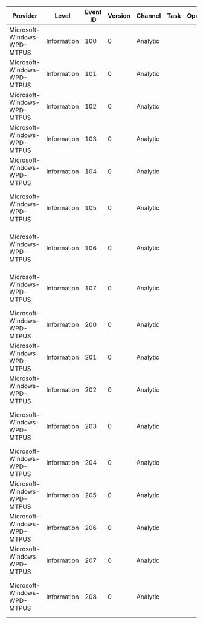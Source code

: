 Provider                     |  Level        |  Event ID  |  Version  |  Channel   |  Task  |  Opcode  |  Keyword  |  Message
-----------------------------|---------------|------------|-----------|------------|--------|----------|-----------|------------------------------------------------
Microsoft-Windows-WPD-MTPUS  |  Information  |  100       |  0        |  Analytic  |        |          |           |  Write MTP USB SendCommand
Microsoft-Windows-WPD-MTPUS  |  Information  |  101       |  0        |  Analytic  |        |          |           |  Write MTP USB Response
Microsoft-Windows-WPD-MTPUS  |  Information  |  102       |  0        |  Analytic  |        |          |           |  Received MTP USB Device Event
Microsoft-Windows-WPD-MTPUS  |  Information  |  103       |  0        |  Analytic  |        |          |           |  Read MTP USB Data header
Microsoft-Windows-WPD-MTPUS  |  Information  |  104       |  0        |  Analytic  |        |          |           |  Write MTP USB Data header
Microsoft-Windows-WPD-MTPUS  |  Information  |  105       |  0        |  Analytic  |        |          |           |  MTP USB Control Transfer GetStatus request
Microsoft-Windows-WPD-MTPUS  |  Information  |  106       |  0        |  Analytic  |        |          |           |  MTP USB Control Transfer DeviceReset request
Microsoft-Windows-WPD-MTPUS  |  Information  |  107       |  0        |  Analytic  |        |          |           |  MTP USB Control Transfer CancelIO request
Microsoft-Windows-WPD-MTPUS  |  Information  |  200       |  0        |  Analytic  |        |          |           |  Send MTP Multisession USB SendCommand
Microsoft-Windows-WPD-MTPUS  |  Information  |  201       |  0        |  Analytic  |        |          |           |  Received MTP Multisession USB StartData block
Microsoft-Windows-WPD-MTPUS  |  Information  |  202       |  0        |  Analytic  |        |          |           |  Received MTP Multisession USB Response block
Microsoft-Windows-WPD-MTPUS  |  Information  |  203       |  0        |  Analytic  |        |          |           |  Received MTP Multisession USB DataHeader block
Microsoft-Windows-WPD-MTPUS  |  Information  |  204       |  0        |  Analytic  |        |          |           |  Received MTP Multisession USB Event block
Microsoft-Windows-WPD-MTPUS  |  Information  |  205       |  0        |  Analytic  |        |          |           |  Received MTP Multisession USB EndData block
Microsoft-Windows-WPD-MTPUS  |  Information  |  206       |  0        |  Analytic  |        |          |           |  Received MTP Multisession USB Unknown block
Microsoft-Windows-WPD-MTPUS  |  Information  |  207       |  0        |  Analytic  |        |          |           |  Sending MTP Multisession USB StartData block
Microsoft-Windows-WPD-MTPUS  |  Information  |  208       |  0        |  Analytic  |        |          |           |  Sending MTP Multisession USB DataHeader block